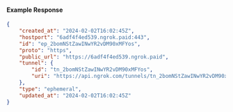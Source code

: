 <!-- Code generated for API Clients. DO NOT EDIT. -->

#### Example Response

```json
{
	"created_at": "2024-02-02T16:02:45Z",
	"hostport": "6adf4f4ed539.ngrok.paid:443",
	"id": "ep_2bomNStZawINwYR2vDM90xMFYos",
	"proto": "https",
	"public_url": "https://6adf4f4ed539.ngrok.paid",
	"tunnel": {
		"id": "tn_2bomNStZawINwYR2vDM90xMFYos",
		"uri": "https://api.ngrok.com/tunnels/tn_2bomNStZawINwYR2vDM90xMFYos"
	},
	"type": "ephemeral",
	"updated_at": "2024-02-02T16:02:45Z"
}
```
